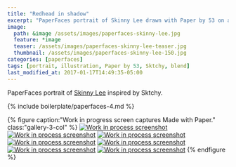 ```yaml
---
title: "Redhead in shadow"
excerpt: "PaperFaces portrait of Skinny Lee drawn with Paper by 53 on an iPad."
image: 
  path: &image /assets/images/paperfaces-skinny-lee.jpg 
  feature: *image
  teaser: /assets/images/paperfaces-skinny-lee-teaser.jpg
  thumbnail: /assets/images/paperfaces-skinny-lee-150.jpg
categories: [paperfaces]
tags: [portrait, illustration, Paper by 53, Sktchy, blend]
last_modified_at: 2017-01-17T14:49:35-05:00
---
```


PaperFaces portrait of [Skinny Lee](http://sktchy.com/MfNOoH ) inspired by Sktchy.

{% include boilerplate/paperfaces-4.md %}

{% figure caption:"Work in progress screen captures Made with Paper." class:"gallery-3-col" %}
[![Work in process screenshot](/assets/images/paperfaces-skinny-lee-process-1-600.jpg)](/assets/images/paperfaces-skinny-lee-process-1-lg.jpg)
[![Work in process screenshot](/assets/images/paperfaces-skinny-lee-process-2-600.jpg)](/assets/images/paperfaces-skinny-lee-process-2-lg.jpg)
[![Work in process screenshot](/assets/images/paperfaces-skinny-lee-process-3-600.jpg)](/assets/images/paperfaces-skinny-lee-process-3-lg.jpg)
[![Work in process screenshot](/assets/images/paperfaces-skinny-lee-process-4-600.jpg)](/assets/images/paperfaces-skinny-lee-process-4-lg.jpg)
[![Work in process screenshot](/assets/images/paperfaces-skinny-lee-process-5-600.jpg)](/assets/images/paperfaces-skinny-lee-process-5-lg.jpg)
[![Work in process screenshot](/assets/images/paperfaces-skinny-lee-process-6-600.jpg)](/assets/images/paperfaces-skinny-lee-process-6-lg.jpg)
[![Work in process screenshot](/assets/images/paperfaces-skinny-lee-process-7-600.jpg)](/assets/images/paperfaces-skinny-lee-process-7-lg.jpg)
{% endfigure %}
